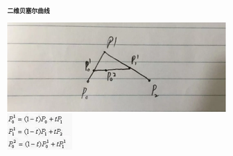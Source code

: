 #### 二维贝塞尔曲线

<img src="https://raw.githubusercontent.com/HanLess/animation/master/svg/img/640.webp" />

<img src="https://raw.githubusercontent.com/HanLess/animation/master/svg/img/%E5%85%AC%E5%BC%8F.webp" />
